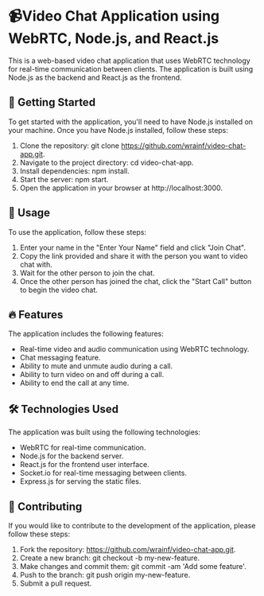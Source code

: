 # 📹Video Chat Application using WebRTC, Node.js, and React.js

This is a web-based video chat application that uses WebRTC technology for real-time communication between clients. The application is built using Node.js as the backend and React.js as the frontend.

## 🚀 Getting Started

To get started with the application, you'll need to have Node.js installed on your machine. Once you have Node.js installed, follow these steps:

1. Clone the repository: git clone https://github.com/wrainf/video-chat-app.git.
2. Navigate to the project directory: cd video-chat-app.
3. Install dependencies: npm install.
4. Start the server: npm start.
5. Open the application in your browser at http://localhost:3000.

## 🎉 Usage

To use the application, follow these steps:

1. Enter your name in the "Enter Your Name" field and click "Join Chat".
2. Copy the link provided and share it with the person you want to video chat with.
3. Wait for the other person to join the chat.
4. Once the other person has joined the chat, click the "Start Call" button to begin the video chat.

## 🔥 Features

The application includes the following features:

- Real-time video and audio communication using WebRTC technology.
- Chat messaging feature.
- Ability to mute and unmute audio during a call.
- Ability to turn video on and off during a call.
- Ability to end the call at any time.

## 🛠️ Technologies Used

The application was built using the following technologies:

- WebRTC for real-time communication.
- Node.js for the backend server.
- React.js for the frontend user interface.
- Socket.io for real-time messaging between clients.
- Express.js for serving the static files.

## 🤝 Contributing

If you would like to contribute to the development of the application, please follow these steps:

1. Fork the repository: https://github.com/wrainf/video-chat-app.git.
2. Create a new branch: git checkout -b my-new-feature.
3. Make changes and commit them: git commit -am 'Add some feature'.
4. Push to the branch: git push origin my-new-feature.
5. Submit a pull request.

